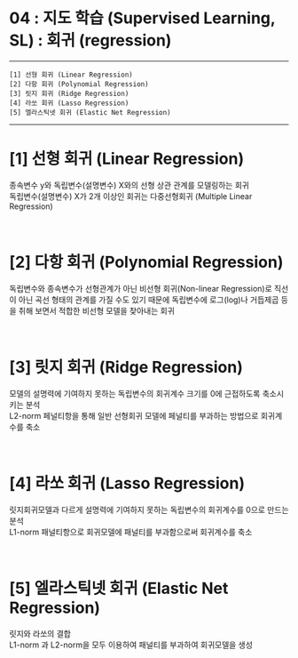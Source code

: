 #  04 : 지도 학습 (Supervised Learning, SL) : 회귀 (regression)

---

	[1] 선형 회귀 (Linear Regression)
	[2] 다항 회귀 (Polynomial Regression)
	[3] 릿지 회귀 (Ridge Regression)
	[4] 라쏘 회귀 (Lasso Regression)
	[5] 엘라스틱넷 회귀 (Elastic Net Regression)
	  
---

# [1] 선형 회귀 (Linear Regression)
종속변수 y와 독립변수(설명변수) X와의 선형 상관 관계를 모델링하는 회귀<br>
독립변수(설명변수) X가 2개 이상인 회귀는 다중선형회귀 (Multiple  Linear Regression)<br>

<br>

# [2] 다항 회귀 (Polynomial Regression)
독립변수와 종속변수가 선형관계가 아닌 비선형 회귀(Non-linear Regression)로 직선이 아닌 곡선 형태의 관계를 가질 수도 있기 때문에 독립변수에 로그(log)나 거듭제곱 등을 취해 보면서 적합한 비선형 모델을 찾아내는 회귀

<br>

# [3] 릿지 회귀 (Ridge Regression)
모델의 설명력에 기여하지 못하는 독립변수의 회귀계수 크기를 0에 근접하도록 축소시키는 분석<br>
L2-norm 페널티항을 통해 일반 선형회귀 모델에 페널티를 부과하는 방법으로 회귀계수를 축소

<br>

# [4] 라쏘 회귀 (Lasso Regression)
릿지회귀모델과 다르게 설명력에 기여하지 못하는 독립변수의 회귀계수를 0으로 만드는 분석<br>
L1-norm 패널티항으로 회귀모델에 패널티를 부과함으로써 회귀계수를 축소

<br>

# [5] 엘라스틱넷 회귀 (Elastic Net Regression)
릿지와 라쏘의 결합<br>
L1-norm 과 L2-norm을 모두 이용하여 패널티를 부과하여 회귀모델을 생성<br>

<br>


